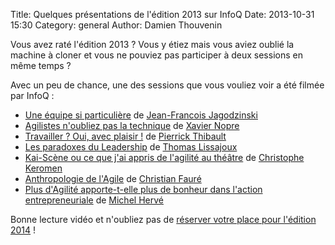 Title: Quelques présentations de l'édition 2013 sur InfoQ
Date: 2013-10-31 15:30
Category: general
Author: Damien Thouvenin

Vous avez raté l'édition 2013 ? Vous y étiez mais vous aviez oublié la machine à cloner et vous ne pouviez pas participer à deux sessions en même temps ? 

Avec un peu de chance, une des sessions que vous vouliez voir a été filmée par InfoQ : 

- [Une équipe si particulière][5] de [Jean-Francois Jagodzinski][6]
- [Agilistes n'oubliez pas la technique][1] de [Xavier Nopre][2]
- [Travailler ? Oui, avec plaisir !][3] de [Pierrick Thibault][4]
- [Les paradoxes du Leadership][7] de [Thomas Lissajoux][8]
- [Kai-Scène ou ce que j'ai appris de l'agilité au théâtre][9] de [Christophe Keromen][10]
- [Anthropologie de l'Agile][11] de [Christian Fauré][12]
- [Plus d'Agilité apporte-t-elle plus de bonheur dans l'action entrepreneuriale][13] de [Michel Hervé][14]

Bonne lecture vidéo et n'oubliez pas de [réserver votre place pour l'édition 2014][15] !

[1]: http://www.infoq.com/fr/presentations/agilistes-noubliez-pas-la-technique
[2]: http://www.conference-agile.fr/sessions/agilistes-noubliez-pas-la-technique.html
[3]: http://www.infoq.com/fr/presentations/travailler-oui-avec-plaisir
[4]: http://www.conference-agile.fr/sessions/travailler-oui-avec-plaisir.html
[5]: http://www.infoq.com/fr/presentations/agile-equipe-particuliere
[6]: http://www.conference-agile.fr/sessions/une-equipe-si-particuliere.html
[7]: http://www.infoq.com/fr/presentations/paradoxes-leadership
[8]: http://www.conference-agile.fr/sessions/les-paradoxes-du-leadership.html
[9]:http://www.infoq.com/fr/presentations/kai-scene-agilite-theatre
[10]:http://www.conference-agile.fr/sessions/kai-scene-ou-ce-que-jai-appris-de-lagilite-au-theatre.html
[11]:http://www.infoq.com/fr/presentations/anthropologie-agile
[12]:http://www.conference-agile.fr/sessions/anthropologie-de-lagile.html
[13]:http://www.infoq.com/fr/presentations/plus-dagilite-apporte-t-elle-plus-de-bonheur-dans-laction-entrepreneuriale
[14]:http://www.conference-agile.fr/sessions/plus-dagilite-apporte-t-elle-plus-de-bonheur-dans-laction-entrepreneuriale.html
[15]: http://www.conference-agile.fr/
